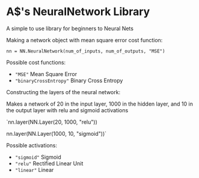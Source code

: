 # A$'s NeuralNetwork Library
A simple to use library for beginners to Neural Nets

Making a network object with mean square error cost function:

`nn = NN.NeuralNetwork(num_of_inputs, num_of_outputs, "MSE")`

Possible cost functions:

- `"MSE"` Mean Square Error
- `"binaryCrossEntropy"` Binary Cross Entropy


Constructing the layers of the neural network:

Makes a network of 20 in the input layer, 1000 in the hidden layer, and 10 in the output layer with relu and sigmoid activations

`nn.layer(NN.Layer(20, 1000, "relu"))

nn.layer(NN.Layer(1000, 10, "sigmoid"))`

Possible activations:

- `"sigmoid"` Sigmoid
- `"relu"` Rectified Linear Unit
- `"linear"` Linear

